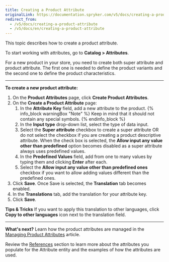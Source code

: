 ```yaml
---
title: Creating a Product Attribute
originalLink: https://documentation.spryker.com/v5/docs/creating-a-product-attribute
redirect_from:
  - /v5/docs/creating-a-product-attribute
  - /v5/docs/en/creating-a-product-attribute
---
```


This topic describes how to create a product attribute.

To start working with attributes, go to **Catalog > Attributes**.

For a new product in your store, you need to create both super attribute and product attribute. The first one is needed to define the product variants and the second one to define the product characteristics.
***
**To create a new product attribute:**
1. On the **Product Attributes** page, click **Create Product Attributes**.
2. On the **Create a Product Attribute** page:
    1. In the **Attribute Key** field, add a new attribute to the product.
    {% info_block warningBox "Note" %}
Keep in mind that it should not contain any special symbols.
{% endinfo_block %}
    2. In the **Input type** drop-down list, select the type of data input.
    3. Select the **Super attribute** checkbox to create a super attribute OR do not select the checkbox if you are creating a product descriptive attribute.
    When the check box is selected, the **Allow input any value other than predefined** option becomes disabled as a super attribute always uses predefined values.
    4. In the **Predefined Values** field, add from one to many values by typing them and clicking **Enter** after each.
    5. Select the **Allow input any value other than predefined ones** checkbox if you want to allow adding  values different than the predefined ones.
3. Click **Save**.
    Once Save is selected, the **Translation** tab becomes enabled.
4. In the **Translations** tab, add the translation for your attribute key.
5. Click **Save**.

**Tips & Tricks**
If you want to apply this translation to other languages, click **Copy to other languages** icon next to the translation field.
***
**What's next?**
Learn how the product attributes are managed in the [Managing Product Attributes](https://documentation.spryker.com/docs/en/managing-attributes) article. 

Review the [References](https://documentation.spryker.com/docs/en/attributes-reference-information) section to learn more about the attributes you populate for the Attribute entity and the examples of how the attributes are used. 

